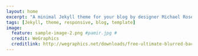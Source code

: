 ```yaml
---
layout: home
excerpt: "A minimal Jekyll theme for your blog by designer Michael Rose."
tags: [Jekyll, theme, responsive, blog, template]
image:
  feature: sample-image-2.png #pamir.jpg #
  credit: WeGraphics
  creditlink: http://wegraphics.net/downloads/free-ultimate-blurred-background-pack/
---
```

